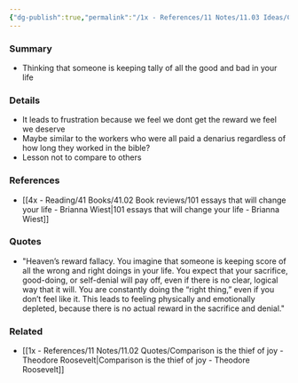 ```yaml
---
{"dg-publish":true,"permalink":"/1x - References/11 Notes/11.03 Ideas/Cognitive bias - Heavens reward fallacy/","title":"Cognitive bias - Heavens reward fallacy","created":"2022-11-14T21:33:34.000+03:00","updated":"2024-02-14T20:18:34.340+03:00"}
---
```



### Summary
- Thinking that someone is keeping tally of all the good and bad in your life

### Details
- It leads to frustration because we feel we dont get the reward we feel we deserve
- Maybe similar to the workers who were all paid a denarius regardless of how long they worked in the bible?
- Lesson not to compare to others

### References
- [[4x - Reading/41 Books/41.02 Book reviews/101 essays that will change your life - Brianna Wiest\|101 essays that will change your life - Brianna Wiest]]

### Quotes
- "Heaven’s reward fallacy. You imagine that someone is keeping score of all the wrong and right doings in your life. You expect that your sacrifice, good-doing, or self-denial will pay off, even if there is no clear, logical way that it will. You are constantly doing the “right thing,” even if you don’t feel like it. This leads to feeling physically and emotionally depleted, because there is no actual reward in the sacrifice and denial."

### Related
- [[1x - References/11 Notes/11.02 Quotes/Comparison is the thief of joy - Theodore Roosevelt\|Comparison is the thief of joy - Theodore Roosevelt]]

